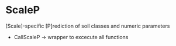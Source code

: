 # ScaleP
[Scale]-specific [P]rediction of soil classes and numeric parameters
* CallScaleP -> wrapper to excecute all functions 
